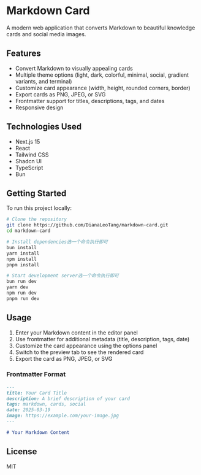

# Markdown Card 

A modern web application that converts Markdown to beautiful knowledge cards and social media images.

## Features

- Convert Markdown to visually appealing cards
- Multiple theme options (light, dark, colorful, minimal, social, gradient variants, and terminal)
- Customize card appearance (width, height, rounded corners, border)
- Export cards as PNG, JPEG, or SVG
- Frontmatter support for titles, descriptions, tags, and dates
- Responsive design

## Technologies Used

- Next.js 15
- React
- Tailwind CSS
- Shadcn UI
- TypeScript
- Bun

## Getting Started

To run this project locally:

```bash
# Clone the repository
git clone https://github.com/DianaLeoTang/markdown-card.git
cd markdown-card
```
```bash
# Install dependencies选一个命令执行即可
bun install
yarn install
npm install
pnpm install
```

```bash
# Start development server选一个命令执行即可
bun run dev
yarn dev
npm run dev
pnpm run dev
```

## Usage

1. Enter your Markdown content in the editor panel
2. Use frontmatter for additional metadata (title, description, tags, date)
3. Customize the card appearance using the options panel
4. Switch to the preview tab to see the rendered card
5. Export the card as PNG, JPEG, or SVG

### Frontmatter Format

```markdown
---
title: Your Card Title
description: A brief description of your card
tags: markdown, cards, social
date: 2025-03-19
image: https://example.com/your-image.jpg
---

# Your Markdown Content
```

## License

MIT
